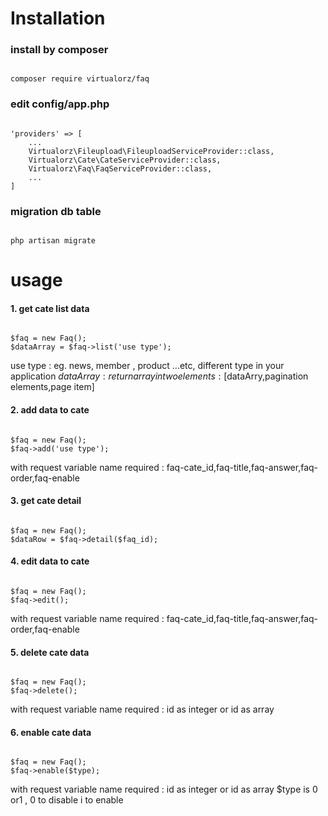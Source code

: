 # Installation #

### install by composer ###
<pre><code>
composer require virtualorz/faq
</code></pre>

### edit config/app.php ###
<pre><code>
'providers' => [
    ...
    Virtualorz\Fileupload\FileuploadServiceProvider::class,
    Virtualorz\Cate\CateServiceProvider::class,
    Virtualorz\Faq\FaqServiceProvider::class,
    ...
]
</code></pre>

### migration db table ###
<pre><code>
php artisan migrate
</code></pre>

# usage #
#### 1. get cate list data ####
<pre><code>
$faq = new Faq();
$dataArray = $faq->list('use type');
</code></pre>
use type : eg. news, member , product ...etc, different type in your application
$dataArray : return array in two elements : [$dataArry,pagination elements,page item]

#### 2. add data to cate ####
<pre><code>
$faq = new Faq();
$faq->add('use type');
</code></pre>
with request variable name required : faq-cate_id,faq-title,faq-answer,faq-order,faq-enable

#### 3. get cate detail ####
<pre><code>
$faq = new Faq();
$dataRow = $faq->detail($faq_id);
</code></pre>

#### 4. edit data to cate ####
<pre><code>
$faq = new Faq();
$faq->edit();
</code></pre>
with request variable name required : faq-cate_id,faq-title,faq-answer,faq-order,faq-enable

#### 5. delete cate data ####
<pre><code>
$faq = new Faq();
$faq->delete();
</code></pre>
with request variable name required : id as integer or id as array

#### 6. enable cate data ####
<pre><code>
$faq = new Faq();
$faq->enable($type);
</code></pre>
with request variable name required : id as integer or id as array
$type is 0 or1 , 0 to disable i to enable




